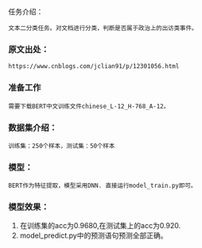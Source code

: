 任务介绍：

    文本二分类任务。对文档进行分类，判断是否属于政治上的出访类事件。
    
### 原文出处：
    https://www.cnblogs.com/jclian91/p/12301056.html

### 准备工作
    需要下载BERT中文训练文件chinese_L-12_H-768_A-12。

### 数据集介绍：
    训练集：250个样本，测试集：50个样本

### 模型：

    BERT作为特征提取，模型采用DNN. 直接运行model_train.py即可。

### 模型效果：

1. 在训练集的acc为0.9680,在测试集上的acc为0.920.
2. model_predict.py中的预测语句预测全部正确。